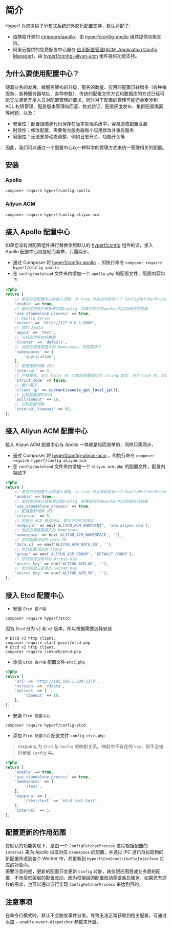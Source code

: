 # 简介

Hyperf 为您提供了分布式系统的外部化配置支持，默认适配了:

- 由携程开源的 [ctripcorp/apollo](https://github.com/ctripcorp/apollo)，由 [hyperf/config-apollo](https://github.com/hyperf/config-apollo) 组件提供功能支持。
- 阿里云提供的免费配置中心服务 [应用配置管理(ACM, Application Config Manager)](https://help.aliyun.com/product/59604.html)，由 [hyperf/config-aliyun-acm](https://github.com/hyperf/config-aliyun-acm) 组件提供功能支持。

## 为什么要使用配置中心？

随着业务的发展，微服务架构的升级，服务的数量、应用的配置日益增多（各种微服务、各种服务器地址、各种参数），传统的配置文件方式和数据库的方式已经可能无法满足开发人员对配置管理的要求，同时对于配置的管理可能还会牵涉到 ACL 权限管理、配置版本管理和回滚、格式验证、配置灰度发布、集群配置隔离等问题，以及：

- 安全性：配置跟随源代码保存在版本管理系统中，容易造成配置泄漏
- 时效性：修改配置，需要每台服务器每个应用修改并重启服务
- 局限性：无法支持动态调整，例如日志开关、功能开关等   

因此，我们可以通过一个配置中心以一种科学的管理方式来统一管理相关的配置。

## 安装

### Apollo

```bash
composer require hyperf/config-apollo
```

### Aliyun ACM

```bash
composer require hyperf/config-aliyun-acm
```

## 接入 Apollo 配置中心

如果您没有对配置组件进行替换使用默认的 [hyperf/config](https://github.com/hyperf/config) 组件的话，接入 Apollo 配置中心则是轻而易举，只需两步。
- 通过 Composer 将 [hyperf/config-apollo](https://github.com/hyperf/config-apollo) ，即执行命令 `composer require hyperf/config-apollo`
- 在 `config/autoload` 文件夹内增加一个 `apollo.php` 的配置文件，配置内容如下

```php
<?php
return [
    // 是否开启配置中心的接入流程，为 true 时会自动启动一个 ConfigFetcherProcess 进程用于更新配置
    'enable' => true,
    // 是否使用独立进程来拉取config，如果否则将在worker内以协程方式拉取
    'use_standalone_process' => true,
    // Apollo Server
    'server' => 'http://127.0.0.1:8080',
    // 您的 AppId
    'appid' => 'test',
    // 当前应用所在的集群
    'cluster' => 'default',
    // 当前应用需要接入的 Namespace，可配置多个
    'namespaces' => [
        'application',
    ],
    // 配置更新间隔（秒）
    'interval' => 5,
    // 严格模式，当为 false 时，拉取的配置值均为 string 类型，当为 true 时，拉取的配置值会转化为原配置值的数据类型
    'strict_mode' => false,
    // 客户端IP
    'client_ip' => current(swoole_get_local_ip()),
    // 拉取配置超时时间
    'pullTimeout' => 10,
    // 拉取配置间隔
    'interval_timeout' => 60,
];
```

## 接入 Aliyun ACM 配置中心

接入 Aliyun ACM 配置中心与 Apollo 一样都是轻而易举的，同样只需两步。
- 通过 Composer 将 [hyperf/config-aliyun-acm](https://github.com/hyperf/config-aliyun-acm) ，即执行命令 `composer require hyperf/config-aliyun-acm`
- 在 `config/autoload` 文件夹内增加一个 `aliyun_acm.php` 的配置文件，配置内容如下

```php
<?php
return [
    // 是否开启配置中心的接入流程，为 true 时会自动启动一个 ConfigFetcherProcess 进程用于更新配置
    'enable' => true,
    // 是否使用独立进程来拉取config，如果否则将在worker内以协程方式拉取
    'use_standalone_process' => true,
    // 配置更新间隔（秒）
    'interval' => 5,
    // 阿里云 ACM 断点地址，取决于您的可用区
    'endpoint' => env('ALIYUN_ACM_ENDPOINT', 'acm.aliyun.com'),
    // 当前应用需要接入的 Namespace
    'namespace' => env('ALIYUN_ACM_NAMESPACE', ''),
    // 您的配置对应的 Data ID
    'data_id' => env('ALIYUN_ACM_DATA_ID', ''),
    // 您的配置对应的 Group
    'group' => env('ALIYUN_ACM_GROUP', 'DEFAULT_GROUP'),
    // 您的阿里云账号的 Access Key
    'access_key' => env('ALIYUN_ACM_AK', ''),
    // 您的阿里云账号的 Secret Key
    'secret_key' => env('ALIYUN_ACM_SK', ''),
];
```

## 接入 Etcd 配置中心

- 安装 `Etcd 客户端`

```
composer require hyperf/etcd
```

因为 `Etcd` 分为 `v2` 和 `v3` 版本，所以根据需要选择安装

```
# Etcd v3 http client.
composer require start-point/etcd-php
# Etcd v2 http client.
composer require linkorb/etcd-php
```

- 添加 `Etcd 客户端` 配置文件 `etcd.php`

```php
<?php
return [
    'uri' => 'http://192.168.1.200:2379',
    'version' => 'v3beta',
    'options' => [
        'timeout' => 10,
    ],
];
```

- 安装 `Etcd 配置中心`

```
composer require hyperf/config-etcd
```

- 添加 `Etcd 配置中心` 配置文件 `config_etcd.php`

> mapping 为 `Etcd` 与 `Config` 的映射关系。映射中不存在的 `key`，则不会被同步到 `Config` 中。

```php
<?php
return [
    'enable' => true,
    'use_standalone_process' => true,
    'namespaces' => [
        '/test',
    ],
    'mapping' => [
        '/test/test' => 'etcd.test.test',
    ],
    'interval' => 5,
];
```

## 配置更新的作用范围

在默认的功能实现下，是由一个 `ConfigFetcherProcess` 进程根据配置的 `interval` 来向 Apollo 拉取对应 `namespace` 的配置，并通过 IPC 通讯将拉取到的新配置传递到各个 Worker 中，并更新到 `Hyperf\Contract\ConfigInterface` 对应的对象内。   
需要注意的是，更新的配置只会更新 `Config` 对象，故仅限应用层或业务层的配置，不涉及框架层的配置改动，因为框架层的配置改动需要重启服务，如果您有这样的需求，也可以通过自行实现 `ConfigFetcherProcess` 来达到目的。

## 注意事项

在命令行模式时，默认不会触发事件分发，导致无法正常获取到相关配置，可通过添加 `--enable-event-dispatcher` 参数来开启。